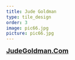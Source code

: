 ```yaml
---
title: Jude Goldman
type: tile_design
order: 3
image: pic66.jpg
picture: pic66.jpg
---
```

<a href="http://www.judegoldman.com/" target="_blank"><span style="font-size: large;"><b>JudeGoldman.Com</b></span></a>
